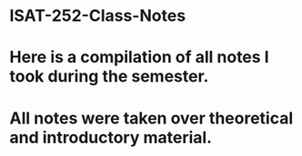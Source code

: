 # ISAT-252-Class-Notes 
# Here is a compilation of all notes I took during the semester. 
# All notes were taken over theoretical and introductory material. 
